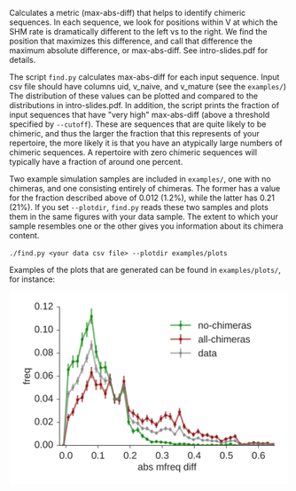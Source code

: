 Calculates a metric (max-abs-diff) that helps to identify chimeric sequences.
In each sequence, we look for positions within V at which the SHM rate is dramatically different to the left vs to the right.
We find the position that maximizes this difference, and call that difference the maximum absolute difference, or max-abs-diff.
See intro-slides.pdf for details.

The script `find.py` calculates max-abs-diff for each input sequence.
Input csv file should have columns uid, v_naive, and v_mature (see the `examples/`)
The distribution of these values can be plotted and compared to the distributions in intro-slides.pdf.
In addition, the script prints the fraction of input sequences that have "very high" max-abs-diff (above a threshold specified by `--cutoff`).
These are sequences that are quite likely to be chimeric, and thus the larger the fraction that this represents of your repertoire, the more likely it is that you have an atypically large numbers of chimeric sequences.
A repertoire with zero chimeric sequences will typically have a fraction of around one percent.

Two example simulation samples are included in `examples/`, one with no chimeras, and one consisting entirely of chimeras.
The former has a value for the fraction described above of 0.012 (1.2%), while the latter has 0.21 (21%).
If you set `--plotdir`, `find.py` reads these two samples and plots them in the same figures with your data sample.
The extent to which your sample resembles one or the other gives you information about its chimera content.

`./find.py <your data csv file> --plotdir examples/plots`

Examples of the plots that are generated can be found in `examples/plots/`, for instance:

![examples](examples/plots/mfreq-diff.svg)
